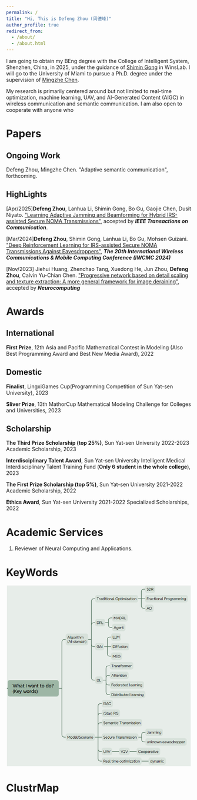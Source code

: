 ```yaml
---
permalink: /
title: "Hi, This is Defeng Zhou (周德峰)"
author_profile: true
redirect_from: 
  - /about/
  - /about.html
---
```


I am going to obtain my BEng degree with the College of Intelligent System, Shenzhen, China, in 2025, under the guidance of [Shimin Gong](https://scholar.google.com.sg/citations?user=AKffc_QAAAAJ&hl=en) in WinsLab.
I will go to the University of Miami to pursue a Ph.D. degree under the supervision of [Mingzhe Chen](https://winslab.us/).

My research is primarily centered around but not limited to real-time optimization, machine learning, UAV, and AI-Generated Content (AIGC) in wireless communication and semantic communication.
I am also open to cooperate with anyone who 

<!-- News
====== -->

Papers
======

Ongoing Work
------
Defeng Zhou, Mingzhe Chen.
"Adaptive semantic communication", forthcoming.


HighLights
------
[Apr/2025]**Defeng Zhou**, Lanhua Li, Shimin Gong, Bo Gu, Gaojie Chen, Dusit Niyato.
["Learning Adaptive Jamming and Beamforming for Hybrid IRS-assisted Secure NOMA Transmissions"](https://doi.org/10.1109/TCOMM.2025.3568191), accepted by ***IEEE Transactions on Communication***.

[Mar/2024]**Defeng Zhou**, Shimin Gong, Lanhua Li, Bo Gu, Mohsen Guizani.
["Deep Reinforcement Learning for IRS-assisted Secure NOMA Transmissions Against Eavesdroppers"](https://ieeexplore.ieee.org/abstract/document/10592541), ***The 20th International Wireless Communications & Mobile Computing Conference (IWCMC 2024)***

[Nov/2023]
Jiehui Huang, Zhenchao Tang, Xuedong He, Jun Zhou, **Defeng Zhou**, Calvin Yu-Chian Chen.
["Progressive network based on detail scaling and texture extraction: A more general framework for image deraining"](https://www.sciencedirect.com/science/article/pii/S092523122301189X), accepted by ***Neurocomputing*** 



Awards
======

International
------
**First Prize**, 12th Asia and Pacific Mathematical Contest in Modeling (Also Best Programming Award and Best New Media Award), 2022

Domestic
------
**Finalist**, LingxiGames Cup(Programming Competition of Sun Yat-sen University), 2023

**Sliver Prize**, 13th MathorCup Mathematical Modeling Challenge for Colleges and Universities, 2023

Scholarship
------
**The Third Prize Scholarship (top 25%)**, Sun Yat-sen University 2022-2023 Academic Scholarship, 2023

**Interdisciplinary Talent Award**, Sun Yat-sen University Intelligent Medical Interdisciplinary Talent Training Fund (**Only 6 student in the whole college**), 2023

**The First Prize Scholarship (top 5%)**, Sun Yat-sen University 2021-2022 Academic Scholarship, 2022

**Ethics Award**, Sun Yat-sen University 2021-2022 Specialized Scholarships, 2022


Academic Services
======

1. Reviewer of Neural Computing and Applications.

KeyWords
======
<!-- ![Keywords](../images/Keywords.png#pic_center =400x400) -->
<p align = "center">    
<img  src="./images/Keywords.png" width="500" />
</p>


ClustrMap
======

<script type="text/javascript" id="clustrmaps" src="//clustrmaps.com/map_v2.js?d=Tu8P6Q9ThT-9QLseDrRdsK_sbJZeSyOqVJ3EypIV5S8&cl=ffffff&w=a"></script>